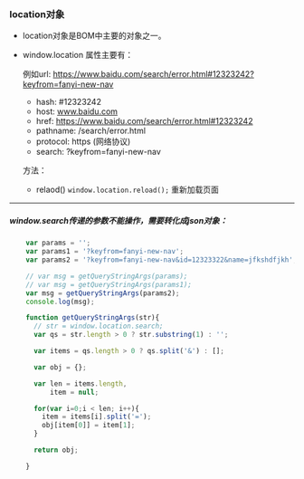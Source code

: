 ### location对象

- location对象是BOM中主要的对象之一。

- window.location 属性主要有：

    例如url: https://www.baidu.com/search/error.html#12323242?keyfrom=fanyi-new-nav

  - hash: #12323242
  - host: www.baidu.com
  - href: https://www.baidu.com/search/error.html#12323242
  - pathname: /search/error.html
  - protocol: https (网络协议)
  - search: ?keyfrom=fanyi-new-nav

  方法：
  - relaod() `window.location.reload();` 重新加载页面

---

##### window.search传递的参数不能操作，需要转化成json对象：

```js
    var params = '';
    var params1 = '?keyfrom=fanyi-new-nav';
    var params2 = '?keyfrom=fanyi-new-nav&id=12323322&name=jfkshdfjkh';

    // var msg = getQueryStringArgs(params);
    // var msg = getQueryStringArgs(params1);
    var msg = getQueryStringArgs(params2);
    console.log(msg);

    function getQueryStringArgs(str){
      // str = window.location.search;
      var qs = str.length > 0 ? str.substring(1) : '';

      var items = qs.length > 0 ? qs.split('&') : [];

      var obj = {};

      var len = items.length,
          item = null;

      for(var i=0;i < len; i++){
        item = items[i].split('=');
        obj[item[0]] = item[1];
      }

      return obj;

    }

```  
